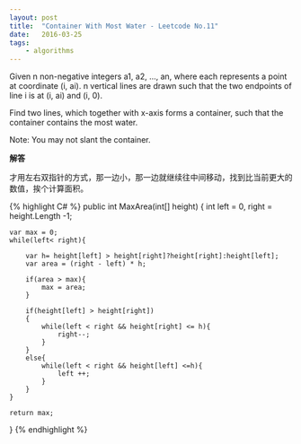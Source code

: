 ```yaml
---
layout: post
title:  "Container With Most Water - Leetcode No.11"
date:   2016-03-25
tags: 
    - algorithms
---
```


Given n non-negative integers a1, a2, ..., an, where each represents a point at coordinate (i, ai). n vertical lines are drawn such that the two endpoints of line i is at (i, ai) and (i, 0). 

Find two lines, which together with x-axis forms a container, such that the container contains the most water.

Note: You may not slant the container.

**解答**

才用左右双指针的方式，那一边小，那一边就继续往中间移动，找到比当前更大的数值，挨个计算面积。

{% highlight C# %}
public int MaxArea(int[] height) {
    int left = 0, right = height.Length -1;
    
    var max = 0;
    while(left< right){
        
        var h= height[left] > height[right]?height[right]:height[left];
        var area = (right - left) * h;
        
        if(area > max){
            max = area;
        }
        
        if(height[left] > height[right])
        {
            while(left < right && height[right] <= h){
                right--;
            }
        }
        else{
            while(left < right && height[left] <=h){
                left ++;
            }
        }
    }
    
    return max;
}
{% endhighlight %}